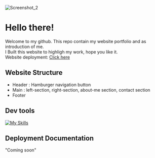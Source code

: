 
![Screenshot_2](https://github.com/RevoU-FSSE-2/week-4-RPrasetyoB/assets/129088807/486588f8-f0fb-486a-8788-85079f5c3334)

# Hello there!
Welcome to my github.
This repo contain my website portfolio and as introduction of me.<br>
I Built this website to highligh my work, hope you like it.<br>
Website deployment: <a href="https://week3-renaldipb.netlify.app" target="_blank">Click here</a>

## Website Structure
- Header : Hamburger navigation button<br>
- Main : left-section, right-section, about-me section, contact section<br>
- Footer

## Dev tools
[![My Skills](https://skills.thijs.gg/icons?i=html,css,js)](https://skills.thijs.gg)

## Deployment Documentation

"Coming soon"

